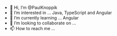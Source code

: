 - 👋 Hi, I’m @PaulKnoppik
- 👀 I’m interested in ...
  Java, TypeScript and Angular
- 🌱 I’m currently learning ...
  Angular
- 💞️ I’m looking to collaborate on ...
- 📫 How to reach me ...

<!---
PaulKnoppik/PaulKnoppik is a ✨ special ✨ repository because its `README.md` (this file) appears on your GitHub profile.
You can click the Preview link to take a look at your changes.
--->
